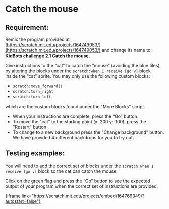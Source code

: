 # Catch the mouse

## Requirement:

Remix the program provided at [https://scratch.mit.edu/projects/164749053/](https://scratch.mit.edu/projects/164749053/) and change its name to: **KidBots challenge 2.1 Catch the mouse.**

Give instructions to the “cat” to catch the “mouse” (avoiding the blue tiles) by altering the blocks under the `scratch:when I receive [go v]` block inside the “cat” sprite.
You may only use the following custom blocks:

-  `scratch:move_forward()`
-  `scratch:turn_right`
-  `scratch:turn_left`

which are the custom blocks found under the "More Blocks" script.

-  When your instructions are complete, press the “Go” button.
-  To move the "cat" to the starting point (x: 200 y:-100), press the "Restart" button .
-  To change to a new background press the "Change background" button. We have provided 4 different backdrops for you to try out.

## Testing examples:

You will need to add the correct set of blocks under the `scratch:when I receive [go v]` block so the cat can catch the mouse.

Click on the green flag and press the “Go” button to see the expected output of your program when the correct set of instructions are provided.

{iframe link="https://scratch.mit.edu/projects/embed/164769349/?autostart=false"}
